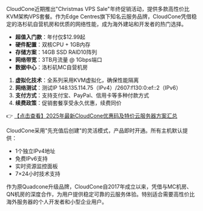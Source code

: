 
CloudCone近期推出"Christmas VPS Sale"年终促销活动，提供多款高性价比KVM架构VPS套餐。作为Edge Centres旗下知名云服务品牌，CloudCone凭借稳定的洛杉矶自营机房和优质的网络性能，成为海外建站和开发者的热门选择。


- **超值入门款**：年付仅$12.99起
- **硬件配置**：双核CPU + 1GB内存
- **存储方案**：14GB SSD RAID10阵列
- **网络带宽**：3TB月流量 @ 1Gbps端口
- **数据中心**：洛杉矶MC自营机房


1. **虚拟化技术**：全系列采用KVM虚拟化，确保性能隔离
2. **网络测试**：测试IP 148.135.114.75（IPv4）/2607:f130:0:ef::2（IPv6）
3. **支付方式**：支持支付宝、PayPal、信用卡等多种付款方式
4. **续费政策**：促销套餐享受永久优惠，续费同价

👉 [【点击查看】2025年最新CloudCone优惠码及特价云服务器方案汇总](https://bit.ly/Cloudcone)


CloudCone采用"先充值后创建"的灵活模式，产品即时开通。所有主机默认提供：
- 1个独立IPv4地址
- 免费IPv6支持
- 实时资源监控面板
- 7×24小时技术支持

作为原Quadcone升级品牌，CloudCone自2017年成立以来，凭借与MC机房、QN机房的深度合作，为用户提供稳定可靠的云服务体验。特别适合需要高性价比海外服务器的个人开发者和小型企业用户。
